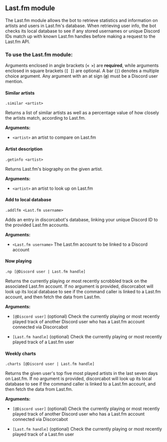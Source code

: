 ## Last.fm module

The Last.fm module allows the bot to retrieve statistics and information on artists and users in Last.fm's database. When retrieving user info, the bot checks its local database to see if any stored usernames or unique Discord IDs match up with known Last.fm handles before making a request to the Last.fm API.

### To use the Last.fm module:

Arguments enclosed in angle brackets (**`< >`**) are **required**, while arguments enclosed in square brackets (**`[ ]`**) are optional. A bar (**`|`**) denotes a multiple choice argument. Any argument with an at sign (**`@`**) must be a Discord user mention.

#### Similar artists

```
.similar <artist>
```

Returns a list of similar artists as well as a percentage value of how closely the artists match, according to Last.fm.

**Arguments:**

* `<artist>` an artist to compare on Last.fm

#### Artist description

```
.getinfo <artist>
```

Returns Last.fm's biography on the given artist.

**Arguments:**

* `<artist>` an artist to look up on Last.fm

#### Add to local database

```
.addlfm <Last.fm username>
```

Adds an entry in discorcabot's database, linking your unique Discord ID to the provided Last.fm accounts.

**Arguments:**

* `<Last.fm username>` The Last.fm account to be linked to a Discord account

#### Now playing

```
.np [@Discord user | Last.fm handle]
```

Returns the currently playing or most recently scrobbled track on the associated Last.fm account. If no argument is provided, discorcabot will look up its local database to see if the command caller is linked to a Last.fm account, and then fetch the data from Last.fm.

**Arguments:**

* `[@Discord user]` (optional) Check the currently playing or most recently played track of another Discord user who has a Last.fm account connected via Discorcabot

* `[Last.fm handle]` (optional) Check the currently playing or most recently played track of a Last.fm user

#### Weekly charts

```
.charts [@Discord user | Last.fm handle]
```

Returns the given user's top five most played artists in the last seven days on Last.fm. If no argument is provided, discorcabot will look up its local database to see if the command caller is linked to a Last.fm account, and then fetch the data from Last.fm.

**Arguments:**

* `[@Discord user]` (optional) Check the currently playing or most recently played track of another Discord user who has a Last.fm account connected via Discorcabot

* `[Last.fm handle]` (optional) Check the currently playing or most recently played track of a Last.fm user